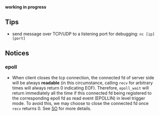 **working in progress**

## Tips
- send message over TCP/UDP to a listening port for debugging:  `nc [ip] [port]`

## Notices
### epoll

- When client closes the tcp connection, the connected fd of server side will be always **readable**
(in this circumstance, calling ```recv``` for arbitrary times will always return 0 indicating 
EOF). 
Therefore, ```epoll_wait``` will return immediately all the time if this connected fd being registered
to the corresponding epoll fd as read event (EPOLLIN) in level trigger mode.
To avoid this, we may choose to close the connected fd once ```recv``` returns 0. See [SO](https://stackoverflow.com/questions/14563134/epoll-loops-on-disconnection-of-a-client) for more details.

